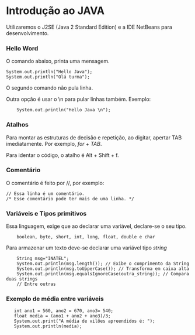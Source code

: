 # Introdução ao JAVA

Utilizaremos o J2SE (Java 2 Standard Edition) e a IDE NetBeans para desenvolvimento. 

### Hello Word 

O comando abaixo, printa uma mensagem. 

    System.out.println("Hello Java");
    System.out.println("Olá turma");
    
O segundo comando não pula linha. 

Outra opção é usar o \n para pular linhas também. Exemplo:

        System.out.println("Hello Java \n");
     
### Atalhos 

Para montar as estruturas de decisão e repetição, ao digitar, apertar TAB imediatamente. Por exemplo, *for + TAB*.

Para identar o código, o atalho é Alt + Shift + f. 

### Comentário

O comentário é feito por //, por exemplo:

    // Essa linha é um comentário. 
    /* Esse comentário pode ter mais de uma linha. */
   
### Variáveis e Tipos primitivos 

Essa linguagem, exige que ao declarar uma variável, declare-se o seu tipo. 

        boolean, byte, short, int, long, float, double e char

Para armazenar um texto deve-se declarar uma variável tipo *string*

        String msg="INATEL";
        System.out.println(msg.length()); // Exibe o comprimento da String
        System.out.println(msg.toUpperCase()); // Transforma em caixa alta
        System.out.println(msg.equalsIgnoreCase(outra_string)); // Compara duas strings
        // Entre outras 
        
### Exemplo de média entre variáveis

       int ano1 = 560, ano2 = 670, ano3= 540;
       float media = (ano1 + ano2 + ano3)/3;
       System.out.print("A média de vilões apreendidos é: ");
       System.out.println(media);

        
